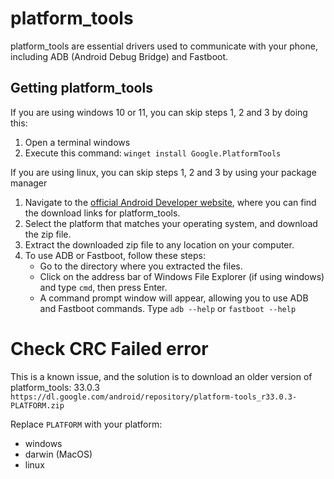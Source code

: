 # platform_tools

platform_tools are essential drivers used to communicate with your phone, including ADB (Android Debug Bridge) and Fastboot.

## Getting platform_tools

If you are using windows 10 or 11, you can skip steps 1, 2 and 3 by doing this:
1. Open a terminal windows
2. Execute this command: `winget install Google.PlatformTools`

If you are using linux, you can skip steps 1, 2 and 3 by using your package manager

1. Navigate to the [official Android Developer website](https://developer.android.com/tools/releases/platform-tools#downloads), where you can find the download links for platform_tools.
2. Select the platform that matches your operating system, and download the zip file.
3. Extract the downloaded zip file to any location on your computer.
4. To use ADB or Fastboot, follow these steps:
    - Go to the directory where you extracted the files.
    - Click on the address bar of Windows File Explorer (if using windows) and type `cmd`, then press Enter.
    - A command prompt window will appear, allowing you to use ADB and Fastboot commands. Type `adb --help` or `fastboot --help`

# Check CRC Failed error

This is a known issue, and the solution is to download an older version of platform_tools: 33.0.3
`https://dl.google.com/android/repository/platform-tools_r33.0.3-PLATFORM.zip`

Replace `PLATFORM` with your platform:
 - windows
 - darwin (MacOS)
 - linux
